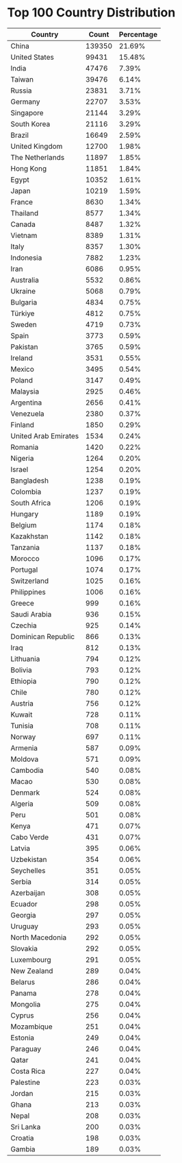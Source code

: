 # Top 100 Country Distribution
| Country | Count | Percentage |
|----|----|----|
| China | 139350 | 21.69% |
| United States | 99431 | 15.48% |
| India | 47476 | 7.39% |
| Taiwan | 39476 | 6.14% |
| Russia | 23831 | 3.71% |
| Germany | 22707 | 3.53% |
| Singapore | 21144 | 3.29% |
| South Korea | 21116 | 3.29% |
| Brazil | 16649 | 2.59% |
| United Kingdom | 12700 | 1.98% |
| The Netherlands | 11897 | 1.85% |
| Hong Kong | 11851 | 1.84% |
| Egypt | 10352 | 1.61% |
| Japan | 10219 | 1.59% |
| France | 8630 | 1.34% |
| Thailand | 8577 | 1.34% |
| Canada | 8487 | 1.32% |
| Vietnam | 8389 | 1.31% |
| Italy | 8357 | 1.30% |
| Indonesia | 7882 | 1.23% |
| Iran | 6086 | 0.95% |
| Australia | 5532 | 0.86% |
| Ukraine | 5068 | 0.79% |
| Bulgaria | 4834 | 0.75% |
| Türkiye | 4812 | 0.75% |
| Sweden | 4719 | 0.73% |
| Spain | 3773 | 0.59% |
| Pakistan | 3765 | 0.59% |
| Ireland | 3531 | 0.55% |
| Mexico | 3495 | 0.54% |
| Poland | 3147 | 0.49% |
| Malaysia | 2925 | 0.46% |
| Argentina | 2656 | 0.41% |
| Venezuela | 2380 | 0.37% |
| Finland | 1850 | 0.29% |
| United Arab Emirates | 1534 | 0.24% |
| Romania | 1420 | 0.22% |
| Nigeria | 1264 | 0.20% |
| Israel | 1254 | 0.20% |
| Bangladesh | 1238 | 0.19% |
| Colombia | 1237 | 0.19% |
| South Africa | 1206 | 0.19% |
| Hungary | 1189 | 0.19% |
| Belgium | 1174 | 0.18% |
| Kazakhstan | 1142 | 0.18% |
| Tanzania | 1137 | 0.18% |
| Morocco | 1096 | 0.17% |
| Portugal | 1074 | 0.17% |
| Switzerland | 1025 | 0.16% |
| Philippines | 1006 | 0.16% |
| Greece | 999 | 0.16% |
| Saudi Arabia | 936 | 0.15% |
| Czechia | 925 | 0.14% |
| Dominican Republic | 866 | 0.13% |
| Iraq | 812 | 0.13% |
| Lithuania | 794 | 0.12% |
| Bolivia | 793 | 0.12% |
| Ethiopia | 790 | 0.12% |
| Chile | 780 | 0.12% |
| Austria | 756 | 0.12% |
| Kuwait | 728 | 0.11% |
| Tunisia | 708 | 0.11% |
| Norway | 697 | 0.11% |
| Armenia | 587 | 0.09% |
| Moldova | 571 | 0.09% |
| Cambodia | 540 | 0.08% |
| Macao | 530 | 0.08% |
| Denmark | 524 | 0.08% |
| Algeria | 509 | 0.08% |
| Peru | 501 | 0.08% |
| Kenya | 471 | 0.07% |
| Cabo Verde | 431 | 0.07% |
| Latvia | 395 | 0.06% |
| Uzbekistan | 354 | 0.06% |
| Seychelles | 351 | 0.05% |
| Serbia | 314 | 0.05% |
| Azerbaijan | 308 | 0.05% |
| Ecuador | 298 | 0.05% |
| Georgia | 297 | 0.05% |
| Uruguay | 293 | 0.05% |
| North Macedonia | 292 | 0.05% |
| Slovakia | 292 | 0.05% |
| Luxembourg | 291 | 0.05% |
| New Zealand | 289 | 0.04% |
| Belarus | 286 | 0.04% |
| Panama | 278 | 0.04% |
| Mongolia | 275 | 0.04% |
| Cyprus | 256 | 0.04% |
| Mozambique | 251 | 0.04% |
| Estonia | 249 | 0.04% |
| Paraguay | 246 | 0.04% |
| Qatar | 241 | 0.04% |
| Costa Rica | 227 | 0.04% |
| Palestine | 223 | 0.03% |
| Jordan | 215 | 0.03% |
| Ghana | 213 | 0.03% |
| Nepal | 208 | 0.03% |
| Sri Lanka | 200 | 0.03% |
| Croatia | 198 | 0.03% |
| Gambia | 189 | 0.03% |
